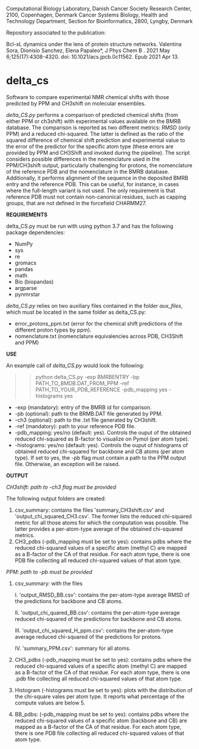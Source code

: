 Computational Biology Laboratory, Danish Cancer Society Research Center, 2100, Copenhagen, Denmark 
Cancer Systems Biology, Health and Technology Department, Section for Bioinformatics, 2800, Lyngby, Denmark

Repository associated to the publication:

Bcl-xL dynamics under the lens of protein structure networks. Valentina Sora, Dionisio Sanchez, Elena Papaleo*, J Phys Chem B . 2021 May 6;125(17):4308-4320. doi: 10.1021/acs.jpcb.0c11562. Epub 2021 Apr 13.


# delta_cs
Software to compare experimental NMR chemical shifts with those predicted by PPM and CH3shift on molecular ensembles.

*delta_CS.py* performs a comparison of predicted chemical shifts (from either PPM or ch3shift) with experimental values available on the BMRB database. The comparison is reported as two different metrics: RMSD (only PPM) and a reduced chi-squared. The latter is defined as the ratio of the squared difference of chemical shift prediction and experimental value to the error of the predictor for the specific atom type (these errors are provided by PPM and CH3Shift and invoked during the pipeline). 
The script considers possible differences in the nomenclature used in the PPM/CH3shift output, particularly challenging for protons, the nomenclature of the reference PDB and the nomenclature in the BMRB database. Additionally, it performs alignment of the sequence in the deposited BMRB entry and the reference PDB. This can be useful, for instance, in cases where the full-length variant is not used. The only requirement is that reference PDB must not contain non-canonical residues, such as capping groups, that are not defined in the forcefield CHARMM27. 

**REQUIREMENTS**

delta_CS.py must be run with using python 3.7 and has the following package dependencies: 
- NumPy
- sys
- re
- gromacs
- pandas
- math
- Bio (biopandas)
- argparse
- pynmrstar

*delta_CS.py* relies on two auxiliary files contained in the folder *aux_files*, which must be located in the same folder as delta_CS.py:
- error_protons_ppm.txt (error for the chemical shift predictions of the different proton types by ppm).
- nomenclature.txt (nomenclature equivalencies across PDB, CH3Shift and PPM)



**USE**

An example call of *delta_CS.py* would look the following:
>>  python delta_CS.py -exp BMRBENTRY -bp PATH_TO_BMDB.DAT_FROM_PPM  -ref PATH_TO_YOUR_PDB_REFERENCE -pdb_mapping yes -histograms yes

- -exp (mandatory): entry of the BMRB id for comparison. 
- -pb (optional): path to the BRMB.DAT file generated by PPM.
- -ch3 (optional): path to the .txt file generated by CH3shift.
- -ref (mandatory): path to your reference PDB file.
- -pdb_mapping: yes/no (default: yes). Controls the ouput of the obtained reduced chi-squared as B-factor to visualize on Pymol (per atom type).
- -histograms: yes/no (default: yes). Controls the ouput of histograms of obtained reduced chi-squared for backbone and CB atoms (per atom type). If set to yes, the -pb flag must contain a path to the PPM output file. Otherwise, an exception will be raised.  



**OUTPUT** 

*CH3shift: path to -ch3 flag must be provided*

The following output folders are created:
1. csv_summary: contains the files 'summary_CH3shift.csv' and 'output_chi_squared_CH3.csv'. The former lists the reduced chi-squared metric for all those atoms for which the computation was possible. The latter provides a per-atom-type average of the obtained chi-squared metrics. 
2. CH3_pdbs (-pdb_mapping must be set to yes): contains pdbs where the reduced chi-squared values of a specific atom (methyl C) are mapped as a B-factor of the CA of that residue. For each atom type, there is one PDB file collecting all reduced chi-squared values of that atom type. 

*PPM: path to -pb must be provided*

1. csv_summary: with the files

    I.  'output_RMSD_BB.csv': contains the per-atom-type average RMSD of the predictions for backbone and CB atoms. 
    
    II. 'output_chi_quared_BB.csv': contains the per-atom-type average reduced chi-squared of the predictions for backbone and CB atoms.
    
    III. 'output_chi_squared_H_ppm.csv': contains the per-atom-type average reduced chi-squared of the predictions for protons.
    
    IV. 'summary_PPM.csv': summary for all atoms.
    
2. CH3_pdbs (-pdb_mapping must be set to yes): contains pdbs where the reduced chi-squared values of a specific atom (methyl C) are mapped as a B-factor of the CA of that residue. For each atom type, there is one .pdb file collecting all reduced chi-squared values of that atom type.
3. Histogram (-histograms must be set to yes): plots with the distribution of the chi-square vales per atom type. It reports what percentage of the compute values are below 5.
4. BB_pdbs: (-pdb_mapping must be set to yes): contains pdbs where the reduced chi-squared values of a specific atom (backbone and CB) are mapped as a B-factor of the CA of that residue. For each atom type, there is one PDB file collecting all reduced chi-squared values of that atom type. 
